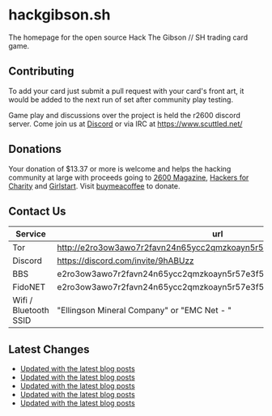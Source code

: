 # hackgibson.sh
The homepage for the open source Hack The Gibson // SH trading card game.


## Contributing

To add your card just submit a pull request with your card's front art, it would be added to the next run of set after community play testing.

Game play and discussions over the project is held the r2600 discord server. Come join us at [Discord](https://discord.com/invite/9hABUzz) or via IRC at https://www.scuttled.net/


## Donations

Your donation of $13.37 or more is welcome and helps the hacking community at large with proceeds going to [2600 Magazine](https://2600.com/), [Hackers for Charity](https://hackersforcharity.org) and [Girlstart](https://girlstart.org).  Visit [buymeacoffee](https://www.buymeacoffee.com/hackgibson.sh) to donate.


## Contact Us

Service | url
-|-
Tor | http://e2ro3ow3awo7r2favn24n65ycc2qmzkoayn5r57e3f56nvjwdcgg32ad.onion
Discord | https://discord.com/invite/9hABUzz
BBS | e2ro3ow3awo7r2favn24n65ycc2qmzkoayn5r57e3f56nvjwdcgg32ad.onion:23
FidoNET | e2ro3ow3awo7r2favn24n65ycc2qmzkoayn5r57e3f56nvjwdcgg32ad.onion:24554
Wifi / Bluetooth SSID | "Ellingson Mineral Company" or "EMC Net - <fidonet address>"

## Latest Changes
<!-- BLOG-POST-LIST:START -->
- [Updated with the latest blog posts](https://github.com/DFW2600/hackgibson.sh/commit/6713d0e53977150f5e696c0c644bf7b62809000d)
- [Updated with the latest blog posts](https://github.com/DFW2600/hackgibson.sh/commit/8140a65ad093ac2cb31f94e1a0054084f1b80368)
- [Updated with the latest blog posts](https://github.com/DFW2600/hackgibson.sh/commit/39e1b5d793bfc7642bc0e757d31641c1f57b9d6f)
- [Updated with the latest blog posts](https://github.com/DFW2600/hackgibson.sh/commit/b396250da728a3f2691c46ff93cbb9dae3328cae)
- [Updated with the latest blog posts](https://github.com/DFW2600/hackgibson.sh/commit/bdd47bacbe4a8a20283ba8f328a3e7b341e7a421)
<!-- BLOG-POST-LIST:END -->
